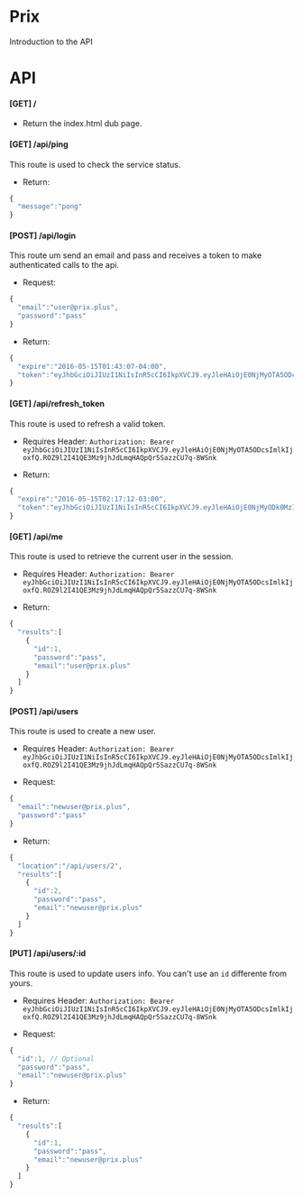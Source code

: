 # Prix

Introduction to the API

# API

#### [GET] /
- Return the index.html dub page.

#### [GET] /api/ping
This route is used to check the service status.

- Return:
```javascript
{
  "message":"pong"
}
```

#### [POST] /api/login
This route um send an email and pass and receives a token to make authenticated calls to the api.

- Request:
```javascript
{
  "email":"user@prix.plus",
  "password":"pass"
}
```

- Return:
```javascript
{
  "expire":"2016-05-15T01:43:07-04:00",
  "token":"eyJhbGciOiJIUzI1NiIsInR5cCI6IkpXVCJ9.eyJleHAiOjE0NjMyOTA5ODcsImlkIjoxfQ.ROZ9l2I41QE3Mz9jhJdLmqHAQpQr5SazzCU7q-8WSnk"
}
```


#### [GET] /api/refresh_token
This route is used to refresh a valid token.

- Requires Header: `Authorization: Bearer eyJhbGciOiJIUzI1NiIsInR5cCI6IkpXVCJ9.eyJleHAiOjE0NjMyOTA5ODcsImlkIjoxfQ.ROZ9l2I41QE3Mz9jhJdLmqHAQpQr5SazzCU7q-8WSnk`

- Return:
```javascript
{
  "expire":"2016-05-15T02:17:12-03:00",
  "token":"eyJhbGciOiJIUzI1NiIsInR5cCI6IkpXVCJ9.eyJleHAiOjE0NjMyODk0MzIsImlkIjoxfQ.8Rz7x1s7CJ4xZ-PDomuV8bAvgmhIp6nSoPDjfJ2Bha0"
}
```

#### [GET] /api/me
This route is used to retrieve the current user in the session.

- Requires Header: `Authorization: Bearer eyJhbGciOiJIUzI1NiIsInR5cCI6IkpXVCJ9.eyJleHAiOjE0NjMyOTA5ODcsImlkIjoxfQ.ROZ9l2I41QE3Mz9jhJdLmqHAQpQr5SazzCU7q-8WSnk`

- Return:
```javascript
{
  "results":[
    {
      "id":1,
      "password":"pass",
      "email":"user@prix.plus"
    }
  ]
}
```

#### [POST] /api/users
This route is used to create a new user.

- Requires Header: `Authorization: Bearer eyJhbGciOiJIUzI1NiIsInR5cCI6IkpXVCJ9.eyJleHAiOjE0NjMyOTA5ODcsImlkIjoxfQ.ROZ9l2I41QE3Mz9jhJdLmqHAQpQr5SazzCU7q-8WSnk`

- Request:
```javascript
{
  "email":"newuser@prix.plus",
  "password":"pass"
}
```

- Return:
```javascript
{
  "location":"/api/users/2",
  "results":[
    {
      "id":2,
      "password":"pass",
      "email":"newuser@prix.plus"
    }
  ]
}
```

#### [PUT] /api/users/:id
This route is used to update users info. You can't use an `id` differente from yours.

- Requires Header: `Authorization: Bearer eyJhbGciOiJIUzI1NiIsInR5cCI6IkpXVCJ9.eyJleHAiOjE0NjMyOTA5ODcsImlkIjoxfQ.ROZ9l2I41QE3Mz9jhJdLmqHAQpQr5SazzCU7q-8WSnk`

- Request:
```javascript
{
  "id":1, // Optional
  "password":"pass",
  "email":"newuser@prix.plus"
}
```

- Return:
```javascript
{
  "results":[
    {
      "id":1,
      "password":"pass",
      "email":"newuser@prix.plus"
    }
  ]
}
```